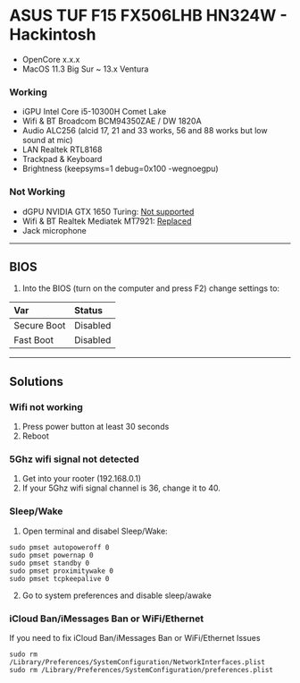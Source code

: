 # ASUS TUF F15 FX506LHB HN324W - Hackintosh

- OpenCore x.x.x
- MacOS 11.3 Big Sur ~ 13.x Ventura
  
### Working
- iGPU Intel Core i5-10300H Comet Lake
- Wifi & BT Broadcom BCM94350ZAE / DW 1820A
- Audio ALC256 (alcid 17, 21 and 33 works, 56 and 88 works but low sound at mic)
- LAN Realtek RTL8168
- Trackpad & Keyboard
- Brightness (keepsyms=1 debug=0x100 -wegnoegpu)

### Not Working
- dGPU NVIDIA GTX 1650 Turing: [Not supported](https://dortania.github.io/GPU-Buyers-Guide/modern-gpus/nvidia-gpu.html#native-nvidia-gpus)
- Wifi & BT Realtek Mediatek MT7921: [Replaced](https://dortania.github.io/Wireless-Buyers-Guide/unsupported.html#supported-chipsets)
- Jack microphone

---

## BIOS
1. Into the BIOS (turn on the computer and press F2) change settings to:
   
| Var   | Status |
|:---|:---|
| Secure Boot | Disabled|
| Fast Boot | Disabled |

---

## Solutions

### Wifi not working
1. Press power button at least 30 seconds
2. Reboot

### 5Ghz wifi signal not detected
1. Get into your rooter (192.168.0.1)
2. If your 5Ghz wifi signal channel is 36, change it to 40.

### Sleep/Wake
1. Open terminal and disabel Sleep/Wake:
```
sudo pmset autopoweroff 0
sudo pmset powernap 0
sudo pmset standby 0
sudo pmset proximitywake 0
sudo pmset tcpkeepalive 0
```
2. Go to system preferences and disable sleep/awake

### iCloud Ban/iMessages Ban or WiFi/Ethernet
If you need to fix iCloud Ban/iMessages Ban or WiFi/Ethernet Issues
```
sudo rm /Library/Preferences/SystemConfiguration/NetworkInterfaces.plist
sudo rm /Library/Preferences/SystemConfiguration/preferences.plist
```

